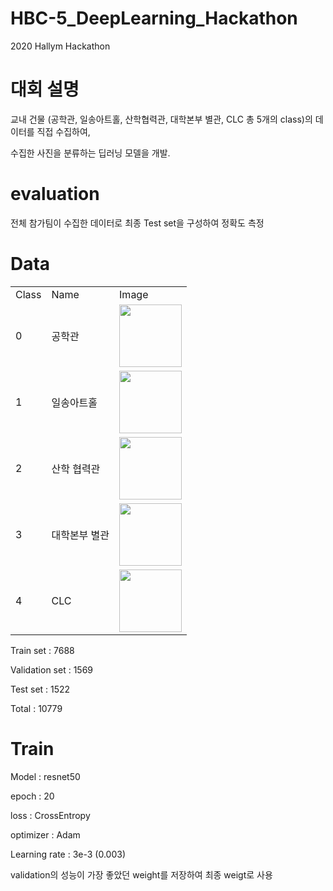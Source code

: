 # HBC-5_DeepLearning_Hackathon
2020 Hallym Hackathon

# 대회 설명

교내 건물 (공학관, 일송아트홀, 산학협력관, 대학본부 별관, CLC 총 5개의 class)의 데이터를 직접 수집하여, <br>

수집한 사진을 분류하는 딥러닝 모델을 개발.

# evaluation

전체 참가팀이 수집한 데이터로 최종 Test set을 구성하여 정확도 측정


# Data

<table>
  <tr>
    <td>Class</td>
    <td>Name</td>
    <td>Image</td>

  </tr>
  
  <tr>
  <td>0</td>
  <td>공학관</td>
  <td><img src = 'https://user-images.githubusercontent.com/77375223/118389887-2a26ba80-b667-11eb-9b09-01292f5b6961.png' width = 100></td>
  </tr>
  
  <tr>
  <td>1</td>
  <td>일송아트홀</td>
  <td><img src = 'https://user-images.githubusercontent.com/77375223/118390053-0ca62080-b668-11eb-9d31-934a384bb645.png' width = 100></td>
  </tr>
  
  <tr>
  <td>2</td>
  <td>산학 협력관</td>
  <td><img src = 'https://user-images.githubusercontent.com/77375223/118390106-5989f700-b668-11eb-89bf-dd866c0910ba.png' width = 100></td>
  </tr>
  
  <tr>
  <td>3</td>
  <td>대학본부 별관</td>
  <td><img src = 'https://user-images.githubusercontent.com/77375223/118390234-f6e52b00-b668-11eb-9818-a7d3b541eba8.png' width = 100></td>
  </tr>
  
  <tr>
  <td>4</td>
  <td>CLC</td>
  <td><img src = 'https://user-images.githubusercontent.com/77375223/118389775-7a514d00-b666-11eb-8c63-15a70f46ea24.png' width = 100></td>
  </tr>
</table>
  
Train set : 7688

Validation set : 1569

Test set : 1522

Total : 10779

# Train

Model : resnet50

epoch : 20

loss : CrossEntropy

optimizer : Adam

Learning rate : 3e-3 (0.003)

validation의 성능이 가장 좋았던 weight를 저장하여 최종 weigt로 사용

